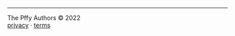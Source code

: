 <br/><br/>
<hr>
The Pffy Authors &copy; 2022<br/>
<a target="_blank" href="https://a.pffy.dev/about/privacy">privacy</a> &middot; <a  target="_blank" href="https://a.pffy.dev/about/terms">terms</a>
